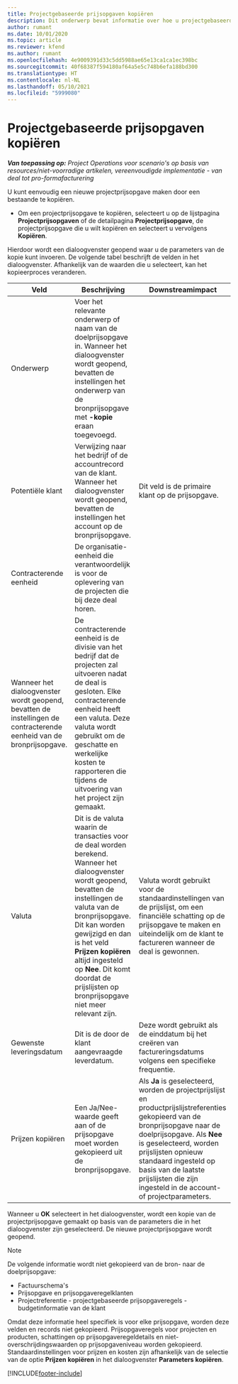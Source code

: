 ```yaml
---
title: Projectgebaseerde prijsopgaven kopiëren
description: Dit onderwerp bevat informatie over hoe u projectgebaseerde prijsopgaven kopieert naar Project Operations.
author: rumant
ms.date: 10/01/2020
ms.topic: article
ms.reviewer: kfend
ms.author: rumant
ms.openlocfilehash: 4e9009391d33c5dd5988ae65e13ca1ca1ec398bc
ms.sourcegitcommit: 40f68387f594180af64a5e5c748b6efa188bd300
ms.translationtype: HT
ms.contentlocale: nl-NL
ms.lasthandoff: 05/10/2021
ms.locfileid: "5999080"
---
```

# <a name="copy-project-based-quotes"></a>Projectgebaseerde prijsopgaven kopiëren

_**Van toepassing op:** Project Operations voor scenario's op basis van resources/niet-voorradige artikelen, vereenvoudigde implementatie - van deal tot pro-formafacturering_

U kunt eenvoudig een nieuwe projectprijsopgave maken door een bestaande te kopiëren. 

- Om een projectprijsopgave te kopiëren, selecteert u op de lijstpagina **Projectprijsopgaven** of de detailpagina **Projectprijsopgave**, de projectprijsopgave die u wilt kopiëren en selecteert u vervolgens **Kopiëren**.

Hierdoor wordt een dialoogvenster geopend waar u de parameters van de kopie kunt invoeren. De volgende tabel beschrijft de velden in het dialoogvenster. Afhankelijk van de waarden die u selecteert, kan het kopieerproces veranderen.

| **Veld** | **Beschrijving** | **Downstreamimpact** |
| --- | --- | --- |
| Onderwerp | Voer het relevante onderwerp of naam van de doelprijsopgave in. Wanneer het dialoogvenster wordt geopend, bevatten de instellingen het onderwerp van de bronprijsopgave met **-kopie** eraan toegevoegd. | |
| Potentiële klant | Verwijzing naar het bedrijf of de accountrecord van de klant. Wanneer het dialoogvenster wordt geopend, bevatten de instellingen het account op de bronprijsopgave. | Dit veld is de primaire klant op de prijsopgave. |
| Contracterende eenheid | De organisatie-eenheid die verantwoordelijk is voor de oplevering van de projecten die bij deze deal horen.
Wanneer het dialoogvenster wordt geopend, bevatten de instellingen de contracterende eenheid van de bronprijsopgave. | De contracterende eenheid is de divisie van het bedrijf dat de projecten zal uitvoeren nadat de deal is gesloten. Elke contracterende eenheid heeft een valuta. Deze valuta wordt gebruikt om de geschatte en werkelijke kosten te rapporteren die tijdens de uitvoering van het project zijn gemaakt. |
| Valuta | Dit is de valuta waarin de transacties voor de deal worden berekend. Wanneer het dialoogvenster wordt geopend, bevatten de instellingen de valuta van de bronprijsopgave. Dit kan worden gewijzigd en dan is het veld **Prijzen kopiëren** altijd ingesteld op **Nee**. Dit komt doordat de prijslijsten op bronprijsopgave niet meer relevant zijn. | Valuta wordt gebruikt voor de standaardinstellingen van de prijslijst, om een financiële schatting op de prijsopgave te maken en uiteindelijk om de klant te factureren wanneer de deal is gewonnen. |
| Gewenste leveringsdatum | Dit is de door de klant aangevraagde leverdatum. | Deze wordt gebruikt als de einddatum bij het creëren van factureringsdatums volgens een specifieke frequentie. |
| Prijzen kopiëren | Een Ja/Nee-waarde geeft aan of de prijsopgave moet worden gekopieerd uit de bronprijsopgave. | Als **Ja** is geselecteerd, worden de projectprijslijst en productprijslijstreferenties gekopieerd van de bronprijsopgave naar de doelprijsopgave. Als **Nee** is geselecteerd, worden prijslijsten opnieuw standaard ingesteld op basis van de laatste prijslijsten die zijn ingesteld in de account- of projectparameters. |

Wanneer u **OK** selecteert in het dialoogvenster, wordt een kopie van de projectprijsopgave gemaakt op basis van de parameters die in het dialoogvenster zijn geselecteerd. De nieuwe projectprijsopgave wordt geopend. 

> [!NOTE]
> De volgende informatie wordt niet gekopieerd van de bron- naar de doelprijsopgave:
>
> - Factuurschema's
> - Prijsopgave en prijsopgaveregelklanten
> - Projectreferentie - projectgebaseerde prijsopgaveregels - budgetinformatie van de klant
>
>Omdat deze informatie heel specifiek is voor elke prijsopgave, worden deze velden en records niet gekopieerd. Prijsopgaveregels voor projecten en producten, schattingen op prijsopgaveregeldetails en niet-overschrijdingswaarden op prijsopgaveniveau worden gekopieerd. Standaardinstellingen voor prijzen en kosten zijn afhankelijk van de selectie van de optie **Prijzen kopiëren** in het dialoogvenster **Parameters kopiëren**.


[!INCLUDE[footer-include](../includes/footer-banner.md)]